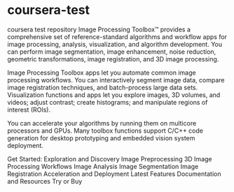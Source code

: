 # coursera-test
coursera test repository
Image Processing Toolbox™ provides a comprehensive set of reference-standard algorithms and workflow apps for image processing, analysis, visualization, and algorithm development. You can perform image segmentation, image enhancement, noise reduction, geometric transformations, image registration, and 3D image processing.

Image Processing Toolbox apps let you automate common image processing workflows. You can interactively segment image data, compare image registration techniques, and batch-process large data sets. Visualization functions and apps let you explore images, 3D volumes, and videos; adjust contrast; create histograms; and manipulate regions of interest (ROIs).

You can accelerate your algorithms by running them on multicore processors and GPUs. Many toolbox functions support C/C++ code generation for desktop prototyping and embedded vision system deployment.

Get Started:
Exploration and Discovery
Image Preprocessing
3D Image Processing Workflows
Image Analysis
Image Segmentation
Image Registration
Acceleration and Deployment
Latest Features
Documentation and Resources
Try or Buy
